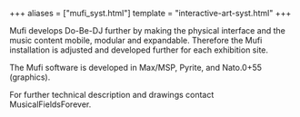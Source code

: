 +++
aliases = ["mufi_syst.html"]
template = "interactive-art-syst.html"
+++

Mufi develops Do-Be-DJ further by making the physical interface and the music content mobile, modular and expandable. Therefore the Mufi installation is adjusted and developed further for each exhibition site.

The Mufi software is developed in Max/MSP, Pyrite, and Nato.0+55 (graphics).

For further technical description and drawings contact MusicalFieldsForever.


<!-- break -->
